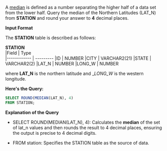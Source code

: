 A [median](https://en.wikipedia.org/wiki/Median) is defined as a number separating the higher half of a data set from the lower half. Query the median of the Northern Latitudes (LAT_N) from __STATION__ and round your answer to **4** decimal places.

__Input Format__

The __STATION__ table is described as follows:

  __STATION__     
|Field        | Type                     
|------------ | ---------
|ID           | NUMBER
|CITY         | VARCHAR2(21)
|STATE        | VARCHAR2(2)
|LAT_N        | NUMBER
|LONG_W       | NUMBER

where __LAT_N__ is the northern latitude and __LONG_W_ is the western longitude.

**Here's the Query:**

```SQL
SELECT ROUND(MEDIAN(LAT_N), 4)
FROM STATION;
```

**Explanation of the Query**

- SELECT ROUND(MEDIAN(LAT_N), 4): Calculates the **median** of the set of lat_n values and then rounds the result to 4 decimal places, ensuring the output is precise to 4 decimal digits.

- FROM station: Specifies the STATION table as the source of data.
